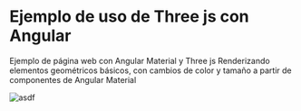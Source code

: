# Ejemplo de uso de Three js con Angular
Ejemplo de página web con Angular Material y Three js
Renderizando elementos geométricos básicos, con cambios de color y tamaño a partir de componentes de Angular Material

![asdf](https://user-images.githubusercontent.com/100105456/155247046-cef6e02b-db59-40a6-8086-186492d7d825.png)
